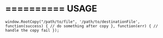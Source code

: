 
==========
USAGE
==========

``
window.RootCopy("/path/to/file", '/path/to/destinationFile', function(success) {
  // do something after copy
}, function(err) {
  // handle the copy fail
});
``